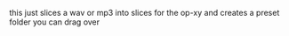 this just slices a wav or mp3 into slices for the op-xy and creates a preset folder you can drag over
